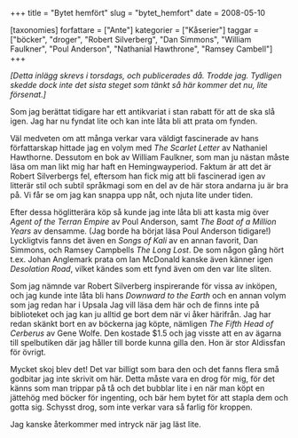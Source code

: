 +++
title = "Bytet hemfört"
slug = "bytet_hemfort"
date = 2008-05-10

[taxonomies]
forfattare = ["Ante"]
kategorier = ["Kåserier"]
taggar = ["böcker", "droger", "Robert Silverberg", "Dan Simmons", "William Faulkner", "Poul Anderson", "Nathanial Hawthrone", "Ramsey Cambell"]
+++

<em>[Detta inlägg skrevs i torsdags, och publicerades då. Trodde jag. Tydligen skedde dock inte det sista steget som tänkt så här kommer det nu, lite försenat.] </em>

Som jag berättat tidigare har ett antikvariat i stan rabatt för att de ska slå igen. Jag har nu fyndat lite och kan inte låta bli att prata om fynden.

Väl medveten om att många verkar vara väldigt fascinerade av hans författarskap hittade jag en volym med <em>The Scarlet Letter</em> av Nathaniel Hawthorne. Dessutom en bok av William Faulkner, som man ju nästan måste läsa om man likt mig har haft en Hemingwayperiod. Faktum är att det är Robert Silverbergs fel, eftersom han fick mig att bli fascinerad igen av litterär stil och subtil språkmagi som en del av de här stora andarna ju är bra på. Vi får se om jag kan snappa upp nåt, och njuta lite under tiden.

Efter dessa höglitterära köp så kunde jag inte låta bli att kasta mig över <em>Agent of the Terran Empire</em> av Poul Anderson, samt <em>The Boat of a Million Years</em> av densamme. (Jag borde ha börjat läsa Poul Anderson tidigare!) Lyckligtvis fanns det även en <em>Songs of Kali</em> av en annan favorit, Dan Simmons, och Ramsey Campbells <em>The Long Lost</em>. De som någon gång hört t.ex. Johan Anglemark prata om Ian McDonald kanske även känner igen <em>Desolation Road</em>, vilket kändes som ett fynd även om den var lite sliten.

Som jag nämnde var Robert Silverberg inspirerande för vissa av inköpen, och jag kunde inte låta bli hans <em>Downward to the Earth</em> och en annan volym som jag redan har i Upsala Jag vill läsa dem här och de finns inte på biblioteket och jag kan ju alltid ge bort dem när vi åker härifrån. Jag har redan skänkt bort en av böckerna jag köpte, nämligen <em>The Fifth Head of Cerberus</em> av Gene Wolfe. Den kostade $1.5 och jag visste att en av ägarna till spelbutiken där jag håller till borde kunna gilla den. Hon är stor Aldissfan för övrigt.

Mycket skoj blev det! Det var billigt som bara den och det fanns flera små godbitar jag inte skrivit om här. Detta måste vara en drog för mig, för det känns som man trippar på tå och det bubblar lite i en när man köpt en jättehög med böcker för ingenting, och bär hem bytet för att stapla dem och gotta sig. Schysst drog, som inte verkar vara så farlig för kroppen.

Jag kanske återkommer med intryck när jag läst lite.

